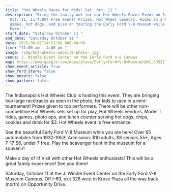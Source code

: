 ```yaml
---
title: "Hot Wheels Races for Kids! Sat. Oct. 11 "
description: "Bring the family out for our Hot Wheels Races Event on Saturday,
  Oct. 11, 11-4:00! Free event! Prizes, Hot Wheel vendors, Rides in a Model T,
  games, hot dogs, and plan on touring the Early Ford V-8 Museum while you are
  here! "
start_date: "Saturday October 11 "
end_date: "Saturday October 11 "
date: 2025-09-01T14:51:00.000-04:00
time: "11:00 am - 4:00 pm "
image: /img/hot-wheels-website-photo-.jpg
venue: J. Windle Event Center on the Early Ford V-8 Campus
map: https://www.google.com/maps/place/Early+Ford+V-8+Museum/@41.335217,-85.0895428,18z/data=!3m1!4b1!4m6!3m5!1s0x8816054b16a772b9:0xd407c527d5ed08cb!8m2!3d41.335217!4d-85.0895428!16s%2Fg%2F1vgw96zf?entry=ttu&g_ep=EgoyMDI1MDgyNS4wIKXMDSoASAFQAw%3D%3D
show_event_article: true
show_ford_store: false
show_motors: false
show_partner: false
---
```

The Indianapolis Hot Wheels Club is hosting this event. They are bringing two large racetracks as seen in the photo, for kids to race in a mini-tournament! Prizes given to top performers. There will be other non-competitive Hot Wheels sets set up for play, Hot Wheels vendors, Model T rides, games, photo ops, and lunch counter serving hot dogs, chips, cookies and drink for $3. Hot Wheels event is free entrance. 

See the beautiful Early Ford V-8 Museum while you are here! Over 65 automobiles from 1932-1953! Admission: $10 adults, $8 seniors 55+, Ages 7-17 $6, under 7 free.  Play the scavenger hunt in the museum for a souvenir!

Make a day of it! Visit with other Hot Wheels enthusiasts! This will be a great family experience!  See you there! 

Saturday, October 11 at the J. Windle Event Center on the Early Ford V-8 Museum Campus. Off I-69, exit 326 west in Kruse Plaza all the way back (north) on Opportunity Drive.
